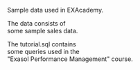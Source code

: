 Sample data used in EXAcademy.   

The data consists of   
some sample sales data.

The tutorial.sql contains  
some queries used 
in the  
"Exasol Performance Management" 
 course.

